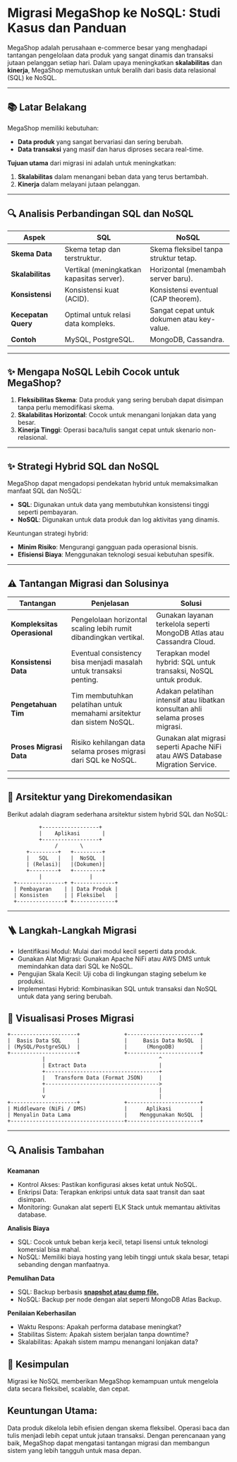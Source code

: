 # Migrasi MegaShop ke NoSQL: Studi Kasus dan Panduan

MegaShop adalah perusahaan e-commerce besar yang menghadapi tantangan pengelolaan data produk yang sangat dinamis dan transaksi jutaan pelanggan setiap hari. Dalam upaya meningkatkan **skalabilitas** dan **kinerja**, MegaShop memutuskan untuk beralih dari basis data relasional (SQL) ke NoSQL.

---

## 📚 Latar Belakang

MegaShop memiliki kebutuhan:
- **Data produk** yang sangat bervariasi dan sering berubah.
- **Data transaksi** yang masif dan harus diproses secara real-time.

**Tujuan utama** dari migrasi ini adalah untuk meningkatkan:
1. **Skalabilitas** dalam menangani beban data yang terus bertambah.
2. **Kinerja** dalam melayani jutaan pelanggan.

---

## 🔍 Analisis Perbandingan SQL dan NoSQL

| **Aspek**           | **SQL**                                       | **NoSQL**                                  |
|---------------------|-----------------------------------------------|--------------------------------------------|
| **Skema Data**      | Skema tetap dan terstruktur.                  | Skema fleksibel tanpa struktur tetap.      |
| **Skalabilitas**    | Vertikal (meningkatkan kapasitas server).     | Horizontal (menambah server baru).         |
| **Konsistensi**     | Konsistensi kuat (ACID).                      | Konsistensi eventual (CAP theorem).        |
| **Kecepatan Query** | Optimal untuk relasi data kompleks.           | Sangat cepat untuk dokumen atau key-value. |
| **Contoh**          | MySQL, PostgreSQL.                            | MongoDB, Cassandra.                        |

---

## ✨ Mengapa NoSQL Lebih Cocok untuk MegaShop?

1. **Fleksibilitas Skema**: Data produk yang sering berubah dapat disimpan tanpa perlu memodifikasi skema.
2. **Skalabilitas Horizontal**: Cocok untuk menangani lonjakan data yang besar.
3. **Kinerja Tinggi**: Operasi baca/tulis sangat cepat untuk skenario non-relasional.

---

## ✨ Strategi Hybrid SQL dan NoSQL

MegaShop dapat mengadopsi pendekatan hybrid untuk memaksimalkan manfaat SQL dan NoSQL:
- **SQL**: Digunakan untuk data yang membutuhkan konsistensi tinggi seperti pembayaran.
- **NoSQL**: Digunakan untuk data produk dan log aktivitas yang dinamis.

Keuntungan strategi hybrid:
- **Minim Risiko**: Mengurangi gangguan pada operasional bisnis.
- **Efisiensi Biaya**: Menggunakan teknologi sesuai kebutuhan spesifik.

---

## ⚠️ Tantangan Migrasi dan Solusinya

| **Tantangan**                   | **Penjelasan**                                                         | **Solusi**                                                                   |
|---------------------------------|------------------------------------------------------------------------|------------------------------------------------------------------------------|
| **Kompleksitas Operasional**    | Pengelolaan horizontal scaling lebih rumit dibandingkan vertikal.      | Gunakan layanan terkelola seperti MongoDB Atlas atau Cassandra Cloud.        |
| **Konsistensi Data**            | Eventual consistency bisa menjadi masalah untuk transaksi penting.     | Terapkan model hybrid: SQL untuk transaksi, NoSQL untuk produk.              |
| **Pengetahuan Tim**             | Tim membutuhkan pelatihan untuk memahami arsitektur dan sistem NoSQL.  | Adakan pelatihan intensif atau libatkan konsultan ahli selama proses migrasi.|
| **Proses Migrasi Data**         | Risiko kehilangan data selama proses migrasi dari SQL ke NoSQL.        | Gunakan alat migrasi seperti Apache NiFi atau AWS Database Migration Service.|

---

## 📐 Arsitektur yang Direkomendasikan

Berikut adalah diagram sederhana arsitektur sistem hybrid SQL dan NoSQL:

```plaintext
          +------------------+
          |    Aplikasi       |
          +------------------+
               /       \
      +---------+   +---------+
      |   SQL   |   |  NoSQL  |
      | (Relasi)|   |(Dokumen)|
      +---------+   +---------+
          |               |
  +---------------+ +-------------+
  | Pembayaran    | | Data Produk |
  | Konsisten     | | Fleksibel   |
  +---------------+ +-------------+

```

---

## 🪜 Langkah-Langkah Migrasi

- Identifikasi Modul: Mulai dari modul kecil seperti data produk.
- Gunakan Alat Migrasi: Gunakan Apache NiFi atau AWS DMS untuk memindahkan data dari SQL ke NoSQL.
- Pengujian Skala Kecil: Uji coba di lingkungan staging sebelum ke produksi.
- Implementasi Hybrid: Kombinasikan SQL untuk transaksi dan NoSQL untuk data yang sering berubah.

## 🎨 Visualisasi Proses Migrasi

```plaintext
+---------------------+              +-----------------------+
|  Basis Data SQL     |              |     Basis Data NoSQL  |
| (MySQL/PostgreSQL)  |              |      (MongoDB)        |
+---------------------+              +-----------------------+
           |                                    ^
           | Extract Data                       |
           +------------------------------------+
           |   Transform Data (Format JSON)     |
           +------------------------------------>
           |                                    |
           v                                    |
+---------------------+              +-----------------------+
| Middleware (NiFi / DMS)            |      Aplikasi         |
| Menyalin Data Lama                 |    Menggunakan NoSQL  |
+------------------------------------+-----------------------+

```

---

## 🔍 Analisis Tambahan

**Keamanan**
- Kontrol Akses: Pastikan konfigurasi akses ketat untuk NoSQL.
- Enkripsi Data: Terapkan enkripsi untuk data saat transit dan saat disimpan.
- Monitoring: Gunakan alat seperti ELK Stack untuk memantau aktivitas database.

**Analisis Biaya**
- SQL: Cocok untuk beban kerja kecil, tetapi lisensi untuk teknologi komersial bisa mahal.
- NoSQL: Memiliki biaya hosting yang lebih tinggi untuk skala besar, tetapi sebanding dengan manfaatnya.

**Pemulihan Data**
- SQL: Backup berbasis [**snapshot atau dump file.**](snapshot-vs-dump-file.md#)
- NoSQL: Backup per node dengan alat seperti MongoDB Atlas Backup.

**Penilaian Keberhasilan**
- Waktu Respons: Apakah performa database meningkat?
- Stabilitas Sistem: Apakah sistem berjalan tanpa downtime?
- Skalabilitas: Apakah sistem mampu menangani lonjakan data?


## 🏁 Kesimpulan

Migrasi ke NoSQL memberikan MegaShop kemampuan untuk mengelola data secara fleksibel, scalable, dan cepat.

## Keuntungan Utama:
Data produk dikelola lebih efisien dengan skema fleksibel.
Operasi baca dan tulis menjadi lebih cepat untuk jutaan transaksi.
Dengan perencanaan yang baik, MegaShop dapat mengatasi tantangan migrasi dan membangun sistem yang lebih tangguh untuk masa depan.
